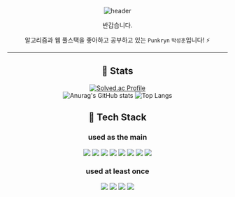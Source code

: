 <div align='center'>

![header](https://capsule-render.vercel.app/api?type=waving&color=auto&height=300&section=header&text=Punkryn&fontSize=90)

반갑습니다.

알고리즘과 웹 풀스택을 좋아하고 공부하고 있는 `Punkryn` `박성훈`입니다! ⚡

---

## 🔭 Stats

[![Solved.ac Profile](http://mazassumnida.wtf/api/v2/generate_badge?boj=honeysleep)](https://solved.ac/honeysleep/)
<br>
![Anurag's GitHub stats](https://github-readme-stats.vercel.app/api?username=punkryn&show_icons=true&theme=tokyonight)
![Top Langs](https://github-readme-stats.vercel.app/api/top-langs/?username=punkryn&layout=compact&theme=tokyonight)

## :wrench: Tech Stack

### used as the main

<img src="https://img.shields.io/badge/HTML5-E34F26?style=flat&logo=HTML5&logoColor=white"/></a>
<img src="https://img.shields.io/badge/CSS3-1572B6?style=flat&logo=CSS3&logoColor=white"/></a>
<img src="https://img.shields.io/badge/JavaScript-F7DF1E?style=flat&logo=JavaScript&logoColor=black"/></a>
<img src="https://img.shields.io/badge/TypeScript-3178C6?style=flat&logo=TypeScript&logoColor=white"/></a>
<img src="https://img.shields.io/badge/Node.js-339933?style=flat&logo=Node.js&logoColor=white"/></a>
<img src="https://img.shields.io/badge/React-61DAFB?style=flat&logo=React&logoColor=black"/></a>
<img src="https://img.shields.io/badge/Express-000000?style=flat&logo=Express&logoColor=white"/></a>
<img src="https://img.shields.io/badge/Python-3776AB?style=flat&logo=Python&logoColor=white"/></a>

### used at least once
<img src="https://img.shields.io/badge/C-A8B9CC?style=flat&logo=C&logoColor=white"/></a>
<img src="https://img.shields.io/badge/C++-00599C?style=flat&logo=C++&logoColor=white"/></a>
<img src="https://img.shields.io/badge/Java-007396?style=flat-square&logo=java&logoColor=black">
<img src="https://img.shields.io/badge/LINUX-FCC624?style=flat-square&logo=linux&logoColor=black">



<!--
**punkryn/punkryn** is a ✨ _special_ ✨ repository because its `README.md` (this file) appears on your GitHub profile.

Here are some ideas to get you started:

- 🔭 I’m currently working on ...
- 🌱 I’m currently learning ...
- 👯 I’m looking to collaborate on ...
- 🤔 I’m looking for help with ...
- 💬 Ask me about ...
- 📫 How to reach me: ...
- 😄 Pronouns: ...
- ⚡ Fun fact: ...
-->

</div>
